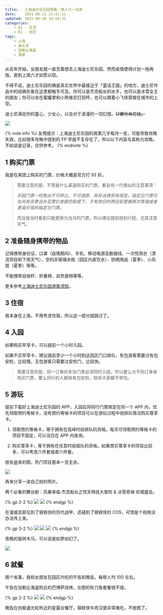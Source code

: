 ```yaml
---
title:   上海迪士尼乐园攻略：两人行一日游
date:    2021-06-21 21:41:11
updated: 2021-06-26 14:24:31
categories:
    - A1 - 生活
    - B1 - 经历
tags:
    - 上海
    - 迪士尼
    - 加勒比海盗
    - 漫威
---
```


从去年开始，女朋友就一直念着想去上海迪士尼乐园，然而疫情使得计划一拖再拖，直到上周六才如愿以偿。

不得不说，迪士尼乐园的确是真实世界中最接近于「童话王国」的地方，迪士尼作品中的经典形象在这里都触手可及。你可以是杰克船长的水手，也可以是冰雪女王的朋友；你可以坐在蜜罐里和小熊维尼打招呼，也可以跟着小飞侠穿梭在城市的上空。

迪士尼满足你的童心、少女心，以及对于浪漫的一切幻想。~~只要你肯花钱。~~

![](https://cdn.jsdelivr.net/gh/ProgCZ/image-cloud-a@master/2021/06/25.png)

<!-- more -->

{% note info %}
友情提示：上海迪士尼乐园的政策几乎每月一变，可能导致攻略失效，比如很多攻略中提到的 FP 早就不复存在了，所以以下内容与其称为攻略，不如说是记录，仅供参考。
{% endnote %}

## 1 购买门票

我是在美团上购买的门票，价格大概是官方打 93 折。

> 需要注意的是，不管是什么渠道购买的门票，都会有一行类似的注意事项：
>
> *乐园门票一经售出不可转让、不可退款，除非法律另有规定。指定日门票可在尚有余票且补足票价差额的前提下，于有效日的两日前更换两次等值或者更高价值的指定日门票。*
>
> 而且我当时看到只能更换为当月的门票，所以建议提前规划行程，尤其注意天气。

## 2 准备随身携带的物品

记得携带身份证、口罩（疫情期间）、手机、移动电源及数据线、一次性雨衣（漂流项目和下雨天气）、空的非玻璃水瓶（园区内直饮水）、防晒用品（夏季）、小风扇（夏季）等等。

不能携带自拍杆、折叠椅、自热食物等等。

更多参考[上海迪士尼乐园游客须知](https://www.shanghaidisneyresort.com/rules/)。

## 3 住宿

我本身在上海，不用考虑住宿，所以这一部分就跳过了。

## 4 入园

如果购买早享卡，可以提前一个小时入园。

如果不买早享卡，建议提前至少一个小时到达园区门口排队，有包游客需要过有包安检，比较慢，无包游客只需要过安检门，比较快。

> 需要注意的是，同一订单的多张门票必须同时入园，所以要么分不同订单来购买门票，要么同行的人都排有包安检，除非大家都不带包。

## 5 游玩

提前下载好上海迪士尼乐园的 APP，入园后将同行门票绑定在同一个 APP 内，优先领取预约等候卡，没有预约等候卡的项目可以在游玩过程中视排队情况购买尊享卡。

1. 领取预约等候卡，等于拥有在高峰时段排队的资格。每天可领取预约等候卡的项目不固定，可以当日在 APP 内查询。

2. 购买尊享卡，等于拥有在任意时段插队的资格。如果想买尊享卡的项目比较多，可以考虑八件套或者六件套。

放张盗来的图，热门项目基本一览无余。

![](https://cdn.jsdelivr.net/gh/ProgCZ/image-cloud-a@master/2021/06/26.png)

再来分享一波自己拍的照片。

两个必看的舞台剧：风暴来临·杰克船长之惊天特技大冒险 & 冰雪奇缘·欢唱盛会。

{% gp 2-2 %}
![](https://cdn.jsdelivr.net/gh/ProgCZ/image-cloud-a@master/2021/06/27.png)
![](https://cdn.jsdelivr.net/gh/ProgCZ/image-cloud-a@master/2021/06/28.png)
{% endgp %}

在漫威总部见到了钢铁侠的历代战甲，还碰到了钢铁侠的 COS，可惜是个视频没办法传上来。

{% gp 3-2 %}
![](https://cdn.jsdelivr.net/gh/ProgCZ/image-cloud-a@master/2021/06/29.png)
![](https://cdn.jsdelivr.net/gh/ProgCZ/image-cloud-a@master/2021/06/30.png)
![](https://cdn.jsdelivr.net/gh/ProgCZ/image-cloud-a@master/2021/06/31.png)
{% endgp %}

夜晚的旋转木马，可以说是如梦如幻了。

![](https://cdn.jsdelivr.net/gh/ProgCZ/image-cloud-a@master/2021/06/32.png)

## 6 就餐

图个省事，我和女朋友在园区内吃的午饭和晚饭，每顿人均 100 左右。

午饭在加勒比海盗附近的巴博萨烧烤，左图的秋刀鱼套餐很不错。

{% gp 2-2 %}
![](https://cdn.jsdelivr.net/gh/ProgCZ/image-cloud-a@master/2021/06/33.png)
![](https://cdn.jsdelivr.net/gh/ProgCZ/image-cloud-a@master/2021/06/34.png)
{% endgp %}

晚饭在创极速光轮附近的星露台餐厅，钢铁侠牛肉汉堡非常难吃，不放图了。
